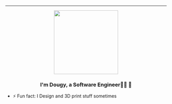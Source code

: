 <hr>
<div id="header" align="center">
 
  <img src="https://media.giphy.com/media/J4yDZkszyi6gRTiPeh/giphy.gif" width="200"/>

</div>


### <div align="center">I'm Dougy, a Software Engineer👨‍💻 🚀</div>  
  

  

- ⚡ Fun fact: I Design and 3D print stuff sometimes  
  

<br/>  


